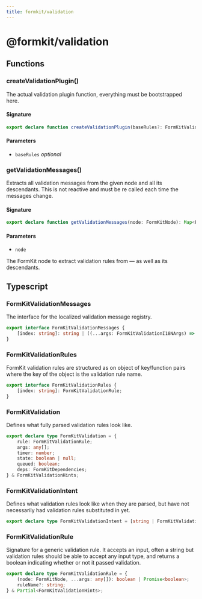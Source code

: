 ```yaml
---
title: formkit/validation
---
```


# @formkit/validation

<page-toc></page-toc>

## Functions

### createValidationPlugin()

The actual validation plugin function, everything must be bootstrapped here.

#### Signature

```typescript
export declare function createValidationPlugin(baseRules?: FormKitValidationRules): (node: FormKitNode) => void;
```

#### Parameters

* `baseRules` *optional*

### getValidationMessages()

Extracts all validation messages from the given node and all its descendants. This is not reactive and must be re called each time the messages change.

#### Signature

```typescript
export declare function getValidationMessages(node: FormKitNode): Map<FormKitNode, FormKitMessage[]>;
```

#### Parameters

* `node`

The FormKit node to extract validation rules from — as well as its descendants.

## Typescript

### FormKitValidationMessages

The interface for the localized validation message registry.

```typescript
export interface FormKitValidationMessages {
    [index: string]: string | ((...args: FormKitValidationI18NArgs) => string);
}
```

### FormKitValidationRules

FormKit validation rules are structured as on object of key/function pairs where the key of the object is the validation rule name.

```typescript
export interface FormKitValidationRules {
    [index: string]: FormKitValidationRule;
}
```

### FormKitValidation

Defines what fully parsed validation rules look like.

```typescript
export declare type FormKitValidation = {
    rule: FormKitValidationRule;
    args: any[];
    timer: number;
    state: boolean | null;
    queued: boolean;
    deps: FormKitDependencies;
} & FormKitValidationHints;
```

### FormKitValidationIntent

Defines what validation rules look like when they are parsed, but have not necessarily had validation rules substituted in yet.

```typescript
export declare type FormKitValidationIntent = [string | FormKitValidationRule, ...any[]];
```

### FormKitValidationRule

Signature for a generic validation rule. It accepts an input, often a string but validation rules should be able to accept any input type, and returns a boolean indicating whether or not it passed validation.

```typescript
export declare type FormKitValidationRule = {
    (node: FormKitNode, ...args: any[]): boolean | Promise<boolean>;
    ruleName?: string;
} & Partial<FormKitValidationHints>;
```